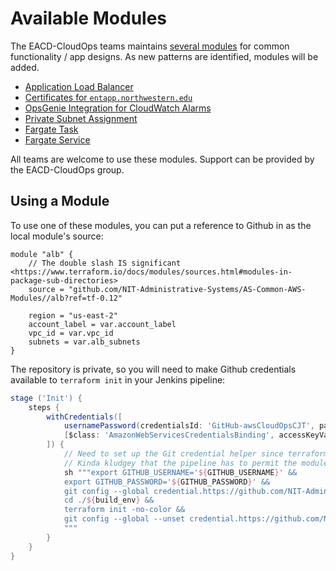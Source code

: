 # Available Modules
The EACD-CloudOps teams maintains [several modules](https://github.com/NIT-Administrative-Systems/AS-Common-AWS-Modules) for common functionality / app designs. As new patterns are identified, modules will be added.

- [Application Load Balancer](https://github.com/NIT-Administrative-Systems/AS-Common-AWS-Modules/tree/stable/alb)
- [Certificates for `entapp.northwestern.edu`](https://github.com/NIT-Administrative-Systems/AS-Common-AWS-Modules/blob/stable/entapp_certificate)
- [OpsGenie Integration for CloudWatch Alarms](https://github.com/NIT-Administrative-Systems/AS-Common-AWS-Modules/tree/stable/opsgenie)
- [Private Subnet Assignment](https://github.com/NIT-Administrative-Systems/AS-Common-AWS-Modules/blob/stable/private_subnet)
- [Fargate Task](https://github.com/NIT-Administrative-Systems/AS-fargate-modules/tree/master)
- [Fargate Service](https://github.com/NIT-Administrative-Systems/AS-fargate-modules/tree/master)

All teams are welcome to use these modules. Support can be provided by the EACD-CloudOps group.

## Using a Module
To use one of these modules, you can put a reference to Github in as the local module's source:

```hcl
module "alb" {
    // The double slash IS significant <https://www.terraform.io/docs/modules/sources.html#modules-in-package-sub-directories>
    source = "github.com/NIT-Administrative-Systems/AS-Common-AWS-Modules//alb?ref=tf-0.12"

    region = "us-east-2"
    account_label = var.account_label
    vpc_id = var.vpc_id
    subnets = var.alb_subnets
}
```

The repository is private, so you will need to make Github credentials available to `terraform init` in your Jenkins pipeline:

```groovy
stage ('Init') {
    steps {
        withCredentials([
            usernamePassword(credentialsId: 'GitHub-awsCloudOpsCJT', passwordVariable: 'GITHUB_PASSWORD', usernameVariable: 'GITHUB_USERNAME'),
            [$class: 'AmazonWebServicesCredentialsBinding', accessKeyVariable: 'AWS_ACCESS_KEY_ID', credentialsId: 'terraform', secretKeyVariable: 'AWS_SECRET_ACCESS_KEY']
        ]) {
            // Need to set up the Git credential helper since terraform init will be cloning the shared modules itself
            // Kinda kludgey that the pipeline has to permit the module URLs, but :/
            sh """export GITHUB_USERNAME='${GITHUB_USERNAME}' &&
            export GITHUB_PASSWORD='${GITHUB_PASSWORD}' &&
            git config --global credential.https://github.com/NIT-Administrative-Systems/AS-Common-AWS-Modules.git.helper '!f() { echo "username=""" + '${GITHUB_USERNAME}' + """"; echo "password=""" + '${GITHUB_PASSWORD}' + """"; }; f' &&
            cd ./${build_env} &&
            terraform init -no-color &&
            git config --global --unset credential.https://github.com/NIT-Administrative-Systems/AS-Common-AWS-Modules.git.helper
            """
        }
    }
}
```
